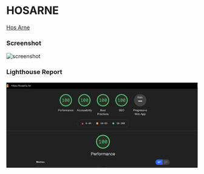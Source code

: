 # HOSARNE

[Hos Arne](https://hosarne.no)

### Screenshot

<img alt="screenshot" src="./src/imgs/screenshot.png" />

### Lighthouse Report

<img alt="lighthouse report" src="./src/imgs/lighthouse.png" />
